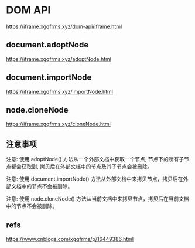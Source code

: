 # DOM API


https://iframe.xgqfrms.xyz/dom-api/iframe.html


## document.adoptNode


https://iframe.xgqfrms.xyz/adoptNode.html

## document.importNode

https://iframe.xgqfrms.xyz/importNode.html


## node.cloneNode

https://iframe.xgqfrms.xyz/cloneNode.html


## 注意事项

注意: 使用 adoptNode() 方法从一个外部文档中获取一个节点, 节点下的所有子节点都会获取到, 拷贝后在外部文档中的节点及其子节点会被删除。

注意: 使用 document.importNode() 方法从外部文档中来拷贝节点，拷贝后在外部文档中的节点不会被删除。

注意: 使用 node.cloneNode() 方法从当前文档中来拷贝节点，拷贝后在当前文档中的节点不会被删除。

      

## refs

https://www.cnblogs.com/xgqfrms/p/16449386.html
